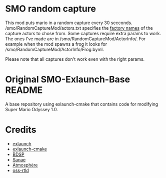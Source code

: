 
# SMO random capture

This mod puts mario in a random capture every 30 secconds. /smo/RandomCaptureMod/actors.txt specifies the [factory names](https://github.com/LynxDev2/smo-random-capture/blob/master/libs/al/Library/Factory/ActorFactoryEntries100.h) of the capture actors to chose from.
Some captures require extra params to work. The ones I've made are in /smo/RandomCaptureMod/ActorInfo/. For example when the mod spawns a frog it looks for /smo/RandomCaptureMod/ActorInfo/Frog.byml.

Please note that all captures don't work even with the right params.


# Original SMO-Exlaunch-Base README

A base repository using exlaunch-cmake that contains code for modifying Super Mario Odyssey 1.0.

# Credits

- [exlaunch](https://github.com/shadowninja108/exlaunch/)
- [exlaunch-cmake](https://github.com/EngineLessCC/exlaunch-cmake/)
- [BDSP](https://github.com/Martmists-GH/BDSP)
- [Sanae](https://github.com/Sanae6)
- [Atmosphère](https://github.com/Atmosphere-NX/Atmosphere)
- [oss-rtld](https://github.com/Thog/oss-rtld)
